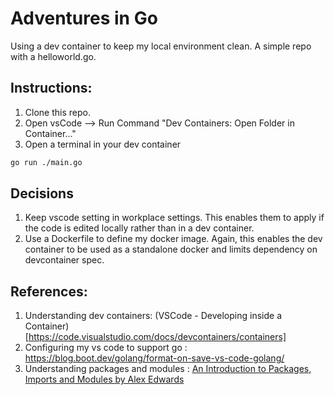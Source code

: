 # Adventures in Go

Using a dev container to keep my local environment clean.
A simple repo with a helloworld.go.

## Instructions:
1. Clone this repo.
2. Open vsCode --> Run Command "Dev Containers: Open Folder in Container..."
3. Open a terminal in your dev container

```bash
go run ./main.go
```

## Decisions
1. Keep vscode setting in workplace settings.  This enables them to apply if the code is edited locally rather than in a dev container.
2. Use a Dockerfile to define my docker image.  Again, this enables the dev container to be used as a standalone docker and limits dependency on devcontainer spec.

## References:
1. Understanding dev containers: (VSCode - Developing inside a Container)[https://code.visualstudio.com/docs/devcontainers/containers]
2. Configuring my vs code to support go : https://blog.boot.dev/golang/format-on-save-vs-code-golang/
3. Understanding packages and modules : [An Introduction to Packages, Imports and Modules by Alex Edwards](https://www.alexedwards.net/blog/an-introduction-to-packages-imports-and-modules)
